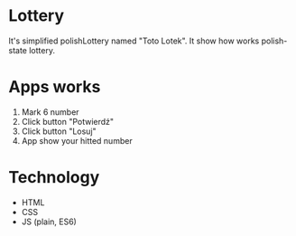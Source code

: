 # Lottery 
 It's simplified polishLottery named "Toto Lotek". It show how works polish-state lottery.
# Apps works
1. Mark 6 number
2. Click button "Potwierdź"
3. Click button "Losuj"
4. App show your hitted number
# Technology
- HTML
- CSS
- JS (plain, ES6)
